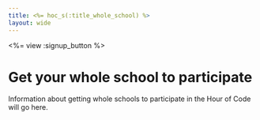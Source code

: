 ```yaml
---
title: <%= hoc_s(:title_whole_school) %>
layout: wide
---
```


<%= view :signup_button %>

# Get your whole school to participate

Information about getting whole schools to participate in the Hour of Code will go here.

